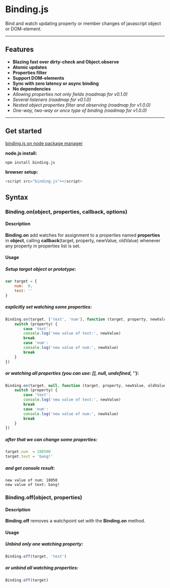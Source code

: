 Binding.js
===================
Bind and watch updating property or member changes of javascript object or DOM-element.

----------

Features
--------
   - **Blazing fast over dirty-check and Object.observe**
   - **Atomic updates**
   - **Properties filter**
   - **Support DOM-elements**
   - **Sync with zero latency or async binding**
   - **No dependencies**
   - *Allowing properties not only fields (roadmap for v0.1.0)*
   - *Several listeners (roadmap for v0.1.0)*
   - *Nested object properties filter and observing (roadmap for v1.0.0)*
   - *One-way, two-way or once type of binding (roadmap for v1.0.0)*

----------
Get started
-----------
[binding.js on node package manager][npm]

**node.js install:**
``` bash
npm install binding.js
```
**browser setup:**
``` js
<script src="binding.js"></script>
```

Syntax
-------------

### Binding.on(object, properties, callback, options)

#### Description
**Binding.on** add watches for assignment to a properties named **properties** in **object**, calling **callback**(target, property, newValue, oldValue) whenever any property in properties list is set.

#### Usage
##### Setup target object or prototype:
``` js
var target = {
	num:  0,
	text: ''
}
```
##### explicitly set watching some properties:
```js
Binding.on(target, ['text', 'num'], function (target, property, newValue, oldValue) {
    switch (property) {
        case 'text':
        console.log('new value of text:', newValue)
        break
        case 'num':
        console.log('new value of num:', newValue)
        break
    }
})
```
##### or watching all properties (you can use: [], null, undefined, ''):
```js
Binding.on(target, null, function (target, property, newValue, oldValue) {
    switch (property) {
        case 'text':
        console.log('new value of text:', newValue)
        break
        case 'num':
        console.log('new value of num:', newValue)
        break
    }
})
```
##### after that we can change some properties: 
```js
target.num  = 100500
target.text = 'bang!'
```
##### and get console result: 
```text
new value of num: 10050
new value of text: bang!
```

### Binding.off(object, properties)

#### Description
**Binding.off** removes a watchpoint set with the **Binding.on** method.

#### Usage
##### Unbind only one watching property:
```js
Binding.off(target, 'text')
```
##### or unbind all watching properties:
```js
Binding.off(target)
```

[npm]: https://www.npmjs.com/package/binding.js